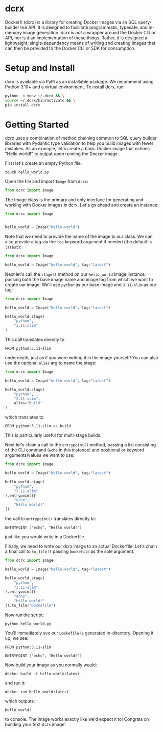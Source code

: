 # dcrx
DockerX (dcrx) is a library for creating Docker images via an SQL query-builder like API. It is designed to facilitate programmatic, typesafe, and in-memory image generation. dcrx is *not* a wrapper around the Docker CLI or API, nor is it an implementation of these things. Rather, it is designed a lightweight, single-dependency means of writing and creating images that can then be provided to the Docker CLI or SDK for consumption.


# Setup and Install

dcrx is available via PyPi as an installable package. We recommend using Python 3.10+ and a virtual environment. To install dcrx, run:

```bash
python -m venv ~/.dcrx && \
source ~/.dcrx/bin/activate && \
pip install dcrx
```


# Getting Started

dcrx uses a combination of method chaining common to SQL query builder libraries with Pydantic type validation to help you build images with fewer mistakes. As an example, let's create a basic Docker image that echoes "Hello world!" to output upon running the Docker image.

First let's create an empty Python file:

```
touch hello_world.py
```

Open the file and import `Image` from `dcrx`:

```python
from dcrx import Image
```

The Image class is the primary and only interface for generating and working with Docker images in dcrx. Let's go ahead and create an instance:

```python
from dcrx import Image


hello_world = Image("hello-world")
```

Note that we need to provide the name of the image to our class. We can also provide a tag via the `tag` keyword argument if needed (the default is `latest`):

```python
from dcrx import Image

hello_world = Image("hello-world", tag="latest")
```

Next let's call the `stage()` method on our `hello_world` Image instance, passing both the base image name and image tag from which we want to create our image. We'll use `python` as our base image and `3.11-slim` as our tag:

```python
from dcrx import Image

hello_world = Image("hello-world", tag="latest")

hello_world.stage(
    "python",
    "3.11-slim"
)
```

This call translates directly to:

```
FROM python:3.11-slim
```

underneath, just as if you were writing it in the image yourself! You can also use the optional `alias` arg to name the stage:

```python
from dcrx import Image

hello_world = Image("hello-world", tag="latest")

hello_world.stage(
    "python",
    "3.11-slim",
    alias="build"
)
```

which translates to:

```
FROM python:3.11-slim as build
```

This is particularly useful for multi-stage builds.

Next let's chain a call to the `entrypoint()` method, passing a list consisting of the CLI command (`echo` in this instance) and positional or keyword arguments/values we want to use:

```python
from dcrx import Image

hello_world = Image("hello-world", tag="latest")

hello_world.stage(
    "python",
    "3.11-slim"
).entrypoint([
    "echo",
    "Hello world!"
])
```

the call to `entrypoint()` translates directly to:

```
ENTRYPOINT ["echo", "Hello world!"]
```

just like you would write in a Dockerfile.

Finally, we need to write our dcrx image to an actual Dockerfile! Let's chain a final call to `to_file()` passing `Dockefile` as the sole argument.

```python
from dcrx import Image

hello_world = Image("hello-world", tag="latest")

hello_world.stage(
    "python",
    "3.11-slim"
).entrypoint([
    "echo",
    "Hello world!"
]).to_file("Dockefile")
```

Now run the script:

```
python hello_world.py
```

You'll immediately see our `Dockefile` is generated in-directory. Opening it up, we see:

```
FROM python:3.11-slim

ENTRYPOINT ["echo", "Hello world!"]
```

Now build your image as you normally would:

```
docker build -t hello-world:latest .
```

and run it:

```
docker run hello-world:latest
```

which outputs:

```
Hello world!
```

to console. The image works exactly like we'd expect it to! Congrats on building your first dcrx image!
